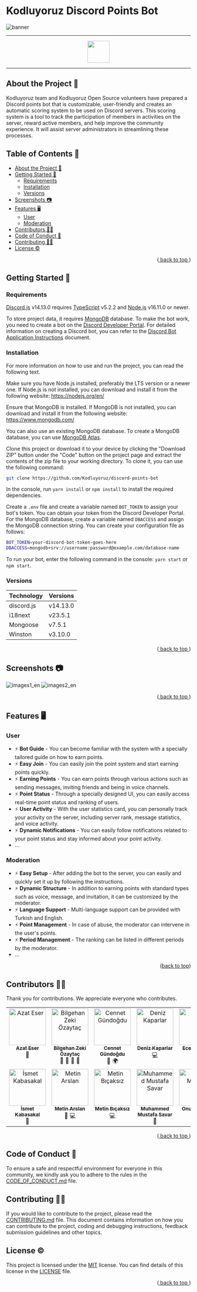 <a name="readme-top"></a>

# Kodluyoruz Discord Points Bot

![banner](./docs/images/BANNER.png)

---

<div align="center">
<a href="./docs/README_TR.md">
<img height=60 src="./docs/images/turkce.png">
</a>
</div>

---

## About the Project 📜

Kodluyoruz team and Kodluyoruz Open Source volunteers have prepared a Discord points bot that is customizable,
user-friendly and creates an automatic scoring system to be used on Discord servers. This scoring system is a tool to
track the participation of members in activities on the server, reward active members, and help improve the community
experience. It will assist server administrators in streamlining these processes.

## Table of Contents 📑

- [About the Project 📜](#about-the-project-)
- [Getting Started 📌](#getting-started-)
  - [Requirements](#requirements)
  - [Installation](#installation)
  - [Versions](#versions)
- [Screenshots 📷](#screenshots-)
- [Features 🖥️](#features-)
  - [User](#user)
  - [Moderation](#moderation)
- [Contributors 👩‍💻](#contributors-)
- [Code of Conduct 🎯](#code-of-conduct-)
- [Contributing 👨‍💻](#contributing-)
- [License ©](#license-)

<p align="right">(<a href="#readme-top"> back to top </a>)</p>

## Getting Started 📌

### Requirements

[Discord.js](https://discord.js.org/#/) v14.13.0 requires [TypeScript](https://www.typescriptlang.org/) v5.2.2
and [Node.js](https://nodejs.org/en/download) v16.11.0 or newer.

To store project data, it requires [MongoDB](https://www.mongodb.com/) database. To make the bot work, you need to
create a bot on the [Discord Developer Portal](https://discord.com/developers/applications). For detailed information on
creating a Discord bot, you can refer to the [Discord Bot Application Instructions](./docs/BotRegistration.md) document.

### Installation

For more information on how to use and run the project, you can read the following text.

Make sure you have Node.js installed, preferably the LTS version or a newer one. If Node.js is not installed, you can
download and install it from the following website: <https://nodejs.org/en/>

Ensure that MongoDB is installed. If MongoDB is not installed, you can download and install it from the following
website: <https://www.mongodb.com/>

You can also use an existing MongoDB database. To create a MongoDB database, you can
use [MongoDB Atlas](https://www.mongodb.com/cloud/atlas).

Clone this project or download it to your device by clicking the "Download ZIP" button under the "Code" button on the
project page and extract the contents of the zip file to your working directory. To clone it, you can use the following
command:

```bash
git clone https://github.com/Kodluyoruz/discord-points-bot
```

In the console, run `yarn install` or `npm install` to install the required dependencies.

Create a `.env` file and create a variable named `BOT_TOKEN` to assign your bot's token. You can obtain your token from
the Discord Developer Portal. For the MongoDB database, create a variable named `DBACCESS` and assign the MongoDB
connection string. You can create your configuration file as follows:

```sh
BOT_TOKEN=your-discord-bot-token-goes-here
DBACCESS=mongodb+srv://username:password@example.com/database-name
```

To run your bot, enter the following command in the console: `yarn start` or `npm start`.

### Versions

| Technology | Versions |
| ---------- | -------- |
| discord.js | v14.13.0 |
| i18next    | v23.5.1  |
| Mongoose   | v7.5.1   |
| Winston    | v3.10.0  |

<p align="right">(<a href="#readme-top"> back to top </a>)</p>

## Screenshots 📷

![images1_en](docs/images/image1_en.png)
![images2_en](docs/images/image2_en.png)

<p align="right">(<a href="#readme-top"> back to top </a>)</p>

## Features 🖥️

### User

- ⚡ **Bot Guide** - You can become familiar with the system with a specially tailored guide on how to earn points.
- ⚡ **Easy Join** - You can easily join the point system and start earning points quickly.
- ⚡ **Earning Points** - You can earn points through various actions such as sending messages, inviting friends and
  being in voice channels.
- ⚡ **Point Status** - Through a specially designed UI, you can easily access real-time point status and ranking of
  users.
- ⚡ **User Activity** - With the user statistics card, you can personally track your activity on the server, including
  server rank, message statistics, and voice activity.
- ⚡ **Dynamic Notifications** - You can easily follow notifications related to your point status and stay informed about
  your point activity.
- ...

### Moderation

- ⚡ **Easy Setup** - After adding the bot to the server, you can easily and quickly set it up by following the
  instructions.
- ⚡ **Dynamic Structure** - In addition to earning points with standard types such as voice, message, and invitation, it
  can be customized by the moderator.
- ⚡ **Language Support** - Multi-language support can be provided with Turkish and English.
- ⚡ **Point Management** - In case of abuse, the moderator can intervene in the user's points.
- ⚡ **Period Management** - The ranking can be listed in different periods by the moderator.
- ...

<p align="right">(<a href="#readme-top">back to top</a>)</p>

## Contributors 👩‍💻

Thank you for contributions. We appreciate everyone who contributes.

<table>
  <tbody>
    <tr>
      <td align="center" valign="top" width="14.28%">
        <a href="https://github.com/azateser">
          <img src="https://avatars.githubusercontent.com/u/16418661?v=40" width="100px;" alt="Azat Eser" />
          <br /><sub><b>Azat Eser</b></sub></a><br />
        <span title="Designer">🎨</span>
      </td>
      <td align="center" valign="top" width="14.28%">
        <a href="https://github.com/WildGenie">
          <img src="https://avatars.githubusercontent.com/u/39780?v=4" width="100px;"
            alt="Bilgehan Zeki Özaytaç" />
          <br /><sub><b>Bilgehan Zeki Özaytaç</b></sub></a><br />
        <span title="Reviewer">👀</span>
        <span title="Tools">🔧</span>
        <span title="Answering Questions">💬</span>
        <span title="Maintenance">🚧</span>
      </td>
      <td align="center" valign="top" width="14.28%">
        <a href="https://github.com/cennetgun">
          <img src="https://avatars.githubusercontent.com/u/110102435?v=4" width="100px;"
            alt="Cennet Gündoğdu" />
          <br /><sub><b>Cennet Gündoğdu</b></sub></a><br />
        <span title="Documentation">📖</span>
        <span title="Translation">🌍</span>
      </td>
      <td align="center" valign="top" width="14.28%">
        <a href="https://github.com/denizk1">
          <img src="https://avatars.githubusercontent.com/u/65414904?v=4" width="100px;"
            alt="Deniz Kaparlar" /><br /><sub><b>Deniz Kaparlar</b></sub></a><br />
        <span title="Code">💻</span>
      </td>
      <td align="center" valign="top" width="14.28%">
        <a href="https://github.com/EcenurrKaya"><img src="https://avatars.githubusercontent.com/u/74544465?v=4"
            width="100px;" alt="Ecenur Kaya" /><br /><sub><b>Ecenur Kaya</b></sub></a><br />
        <span title="Documentation">📖</span>
      </td>
      <td align="center" valign="top" width="14.28%">
        <a href="https://www.behance.net/ekincanakn">
          <img src="https://pps.services.adobe.com/api/profile/A10D3FF85A9FA52D0A495E6A@AdobeID/image/b43c4e52-f6c7-43aa-9339-f2e105dd3e5c/138"
            width="100px;" alt="Ekin Can Akın" />
          <br /><sub><b>Ekin Can Akın</b></sub></a><br />
        <span title="Designer">🎨</span>
      </td>
      <td align="center" valign="top" width="14.28%">
        <a href="https://github.com/furkanulutas0"><img
            src="https://avatars.githubusercontent.com/u/92738122?v=4" width="100px;" alt="Furkan Ulutaş" />
          <br /><sub><b>Furkan Ulutaş</b></sub></a><br />
        <span title="Reviewer">👀</span>
        <span title="Documentation">📖</span>
      </td>
    </tr>
    <tr>
      <td align="center" valign="top" width="14.28%">
        <a href="https://github.com/ismet-k">
          <img src="https://avatars.githubusercontent.com/u/73839772?v=4" width="100px;"
            alt="İsmet Kabasakal" />
          <br /><sub><b>İsmet Kabasakal</b></sub></a><br />
        <span title="Documentation">📖</span>
      </td>
      <td align="center" valign="top" width="14.28%">
        <a href="https://github.com/code-a-man">
          <img src="https://avatars.githubusercontent.com/u/43219246?v=4" width="100px;" alt="Metin Arslan" />
          <br /><sub><b>Metin Arslan</b></sub></a><br />
        <span title="Reviewer">👀</span>
        <span title="Code">💻</span>
      </td>
      <td align="center" valign="top" width="14.28%">
        <a href="https://github.com/metinbicaksiz">
          <img src="https://avatars.githubusercontent.com/u/72347095?v=4" width="100px;"
            alt="Metin Bıçaksız" />
          <br /><sub><b>Metin Bıçaksız</b></sub></a><br />
        <span title="Code">💻</span>
      </td>
      <td align="center" valign="top" width="14.28%">
        <a href="https://github.com/muffafa">
          <img src="https://avatars.githubusercontent.com/u/62511949?v=4" width="100px;"
            alt="Muhammed Mustafa Savar" />
          <br /><sub><b>Muhammed Mustafa Savar</b></sub></a><br />
        <span title="Reviewer">👀</span>
      </td>
      <td align="center" valign="top" width="14.28%">
        <a href="https://github.com/Onur-Morkoc">
          <img src="https://avatars.githubusercontent.com/u/101945372?v=4" width="100px;" alt="Onur Morkoç" />
          <br /><sub><b>Onur Morkoç</b></sub></a><br />
        <span title="Reviewer">👀</span>
        <span title="Code">💻</span>
      </td>
      <td align="center" valign="top" width="14.28%">
        <a href="https://github.com/oykuparlakk">
          <img src="https://avatars.githubusercontent.com/u/56317041?v=4" width="100px;" alt="Öykü Parlak" />
          <br /><sub><b>Öykü Parlak</b></sub></a><br />
        <span title="Code">💻</span>
      </td>
      <td align="center" valign="top" width="14.28%">
        <a href="https://github.com/selmakoksal">
          <img src="https://avatars.githubusercontent.com/u/98459047?v=4" width="100px;" alt="Selma Köksal" />
          <br /><sub><b>Selma Köksal</b></sub></a><br />
        <span title="Documentation">📖</span>
      </td>
    </tr>
  </tbody>
</table>

<p align="right">(<a href="#readme-top"> back to top </a>)</p>

## Code of Conduct 🎯

To ensure a safe and respectful environment for everyone in this community, we kindly ask you to adhere to the rules in
the [CODE_OF_CONDUCT.md](/docs/CODE_OF_CONDUCT.md) file.

## Contributing 👨‍💻

If you would like to contribute to the project, please read the [CONTRIBUTING.md](/docs/CONTRIBUTING.md) file. This
document contains information on how you can contribute to the project, coding and debugging instructions, feedback
submission guidelines and other topics.

## License ©

This project is licensed under the [MIT](https://choosealicense.com/licenses/mit/) license. You can find details of this
license in the [LICENSE](LICENSE) file.

<p align="right">(<a href="#readme-top"> back to top </a>)</p>
